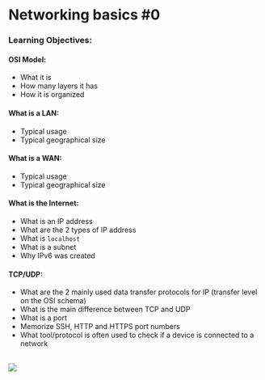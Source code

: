 # Networking basics #0
### Learning Objectives:
#### OSI Model:
* What it is
* How many layers it has
* How it is organized
#### What is a LAN:
* Typical usage
* Typical geographical size
#### What is a WAN:
* Typical usage
* Typical geographical size
#### What is the Internet:
* What is an IP address
* What are the 2 types of IP address
* What is `localhost`
* What is a subnet
* Why IPv6 was created
#### TCP/UDP:
* What are the 2 mainly used data transfer protocols for IP (transfer level on the OSI schema)
* What is the main difference between TCP and UDP
* What is a port
* Memorize SSH, HTTP and HTTPS port numbers
* What tool/protocol is often used to check if a device is connected to a network
<br>
<img src="https://www.holbertonschool.com/holberton-logo.png">